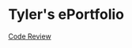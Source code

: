 # Tyler's ePortfolio
[Code Review](https://github.com/tcornell95/tcornell95.github.io/blob/main/2-2%20Milestone%20One%20Code%20Review.mp4)

